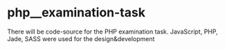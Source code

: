 # php__examination-task
There will be code-source for the PHP examination task. JavaScript, PHP, Jade, SASS were used for the design&amp;development
